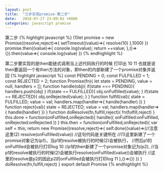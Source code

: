 ```yaml
---
layout: post
title:  "三步实现promise-第二步"
date:   2016-07-27 23:09:02 +0800
categories: javascript promise
---
```

第二步
{% highlight javascript %}
   (1)let promise = new Promise((resolve,reject)=>{
      setTimeout((value)=>{
         resolve(10)
      },1000)
   })
   promise.then((value)=>{
     console.log(value);
     return ++value;
   },()=>{}).then(value=>{
     console.log(value)
   })
{% endhighlight %}

第二步要实现的是then能链式调用当上述代码执行的时候 打印出 10 11
也就是说then要返回一个有then方法的对象，即then的内部新建了一个promise对象并返回
{% highlight javascript %}
   const PENDING   = 0;
   const FULFILLED = 1;
   const REJECTED  = 2;
   function Promise(fn){
     let state = PENDING,
         value = null,
         handlers = [];
     function handle(obj){
       if(state === PENDING){
         handlers.push(obj)
       }
       if(state == FULFILLED){
         obj.onFulfilled(value);
       }
       if(state == REJECTED){
         obj.onRejected(value);
       }
     }
     function fulfill(val){
       state = FULFILLED;
       value = val;
       handlers.map(handler=>{
         handle(handler)
       })
     }
     function reject(val){
       state = REJECTED;
       value = val;
       handlers.map(handler=>{
         handle(handler)
       })
     }
     function doResolve(fn,fulfill,reject){
       fn(fulfill,reject)
     }
     this.done = function(onFulfilled,onRejected){
       handle({
         onFulfilled:onFulfilled,
         onRejected:onRejected
       })
     }
     this.then = function(onFulfilled,onRejected){
       var self = this;
       return new Promise((resolve,reject)=>{
         self.done((value)=>{//注意这里(2)
           resolve(onFulfilled(value))
           //这句代码是关键所在
           //(1)这里新建了一个promise对象记为(p1)，当p1的resolve被执行的时候(2)会被执行，
           //然后p1的onFulfilled会被执行打印log 10
           //p1的then新建了一个promise对象记为(p2),
           //当p1的resolve被执行的时候(2)会被执行resolve(onFulfilled(value))会被执行
           //这里的resolve是p2的因此p2的onFulfilled会被执行打印log 11
         },()=>{})
       })
     }
     doResolve(fn,fulfill,reject)
   }
   export default Promise
{% endhighlight %}




